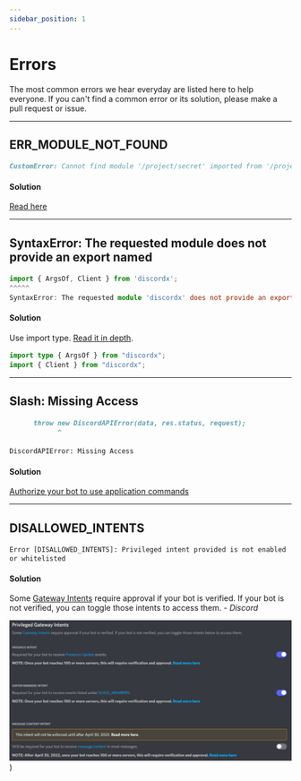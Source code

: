 ```yaml
---
sidebar_position: 1
---
```


# Errors

The most common errors we hear everyday are listed here to help everyone. If you can't find a common error or its solution, please make a pull request or issue.

---

## ERR_MODULE_NOT_FOUND

```markdown
CustomError: Cannot find module '/project/secret' imported from '/project/index.ts'
```

#### Solution

[Read here](/docs/faq/esm-vs-cjs#import-in-cjs-vs-esm)

---

## SyntaxError: The requested module does not provide an export named

```ts
import { ArgsOf, Client } from 'discordx';
^^^^^
SyntaxError: The requested module 'discordx' does not provide an export named 'ArgsOf'

```

#### Solution

Use import type. [Read it in depth](https://devblogs.microsoft.com/typescript/announcing-typescript-3-8-beta/#type-only-imports-exports).

```ts
import type { ArgsOf } from "discordx";
import { Client } from "discordx";
```

---

## Slash: Missing Access

```markdown
      throw new DiscordAPIError(data, res.status, request);
            ^

DiscordAPIError: Missing Access
```

#### Solution

[Authorize your bot to use application commands](/docs/decorators/commands/slash#authorize-your-bot-to-use-application-commands)

---

## DISALLOWED_INTENTS

```
Error [DISALLOWED_INTENTS]: Privileged intent provided is not enabled or whitelisted
```

#### Solution

Some [Gateway Intents](https://discord.com/developers/docs/topics/gateway#gateway-intents) require approval if your bot is verified. If your bot is not verified, you can toggle those intents to access them. - _Discord_

![Privileged Gateway Intents](../../static/img/privileged-gateway-intents.png))
